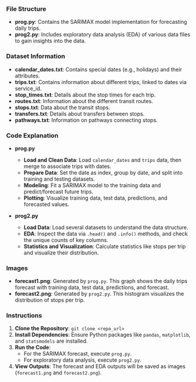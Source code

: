 ### File Structure
- **prog.py**: Contains the SARIMAX model implementation for forecasting daily trips.
- **prog2.py**: Includes exploratory data analysis (EDA) of various data files to gain insights into the data.

### Dataset Information
- **calendar_dates.txt**: Contains special dates (e.g., holidays) and their attributes.
- **trips.txt**: Contains information about different trips, linked to dates via service_id.
- **stop_times.txt**: Details about the stop times for each trip.
- **routes.txt**: Information about the different transit routes.
- **stops.txt**: Data about the transit stops.
- **transfers.txt**: Details about transfers between stops.
- **pathways.txt**: Information on pathways connecting stops.

### Code Explanation
- **prog.py**
  - **Load and Clean Data**: Load `calendar_dates` and `trips` data, then merge to associate trips with dates.
  - **Prepare Data**: Set the date as index, group by date, and split into training and testing datasets.
  - **Modeling**: Fit a SARIMAX model to the training data and predict/forecast future trips.
  - **Plotting**: Visualize training data, test data, predictions, and forecasted values.

- **prog2.py**
  - **Load Data**: Load several datasets to understand the data structure.
  - **EDA**: Inspect the data via `.head()` and `.info()` methods, and check the unique counts of key columns.
  - **Statistics and Visualization**: Calculate statistics like stops per trip and visualize their distribution.

### Images
- **forecast1.png**: Generated by `prog.py`. This graph shows the daily trips forecast with training data, test data, predictions, and forecast.
- **forecast2.png**: Generated by `prog2.py`. This histogram visualizes the distribution of stops per trip.

### Instructions
1. **Clone the Repository**: `git clone <repo_url>`
2. **Install Dependencies**: Ensure Python packages like `pandas`, `matplotlib`, and `statsmodels` are installed.
3. **Run the Code**:
   - For the SARIMAX forecast, execute `prog.py`.
   - For exploratory data analysis, execute `prog2.py`.
4. **View Outputs**: The forecast and EDA outputs will be saved as images (`forecast1.png` and `forecast2.png`).

